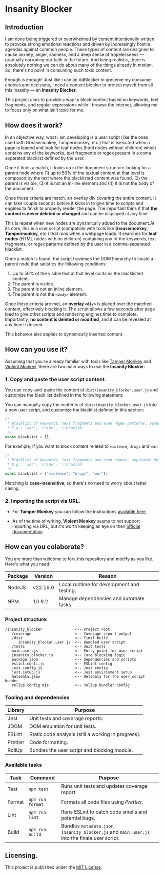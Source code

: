 # Insanity Blocker

## Introduction

I am done being triggered or overwhelmed by content intentionally written to provoke strong emotional reactions and driven by increasingly hostile agendas against common people. These types of content are designed to cause anxiety, anger, sadness, and a deep sense of hopelessness — gradually corroding our faith in the future. And being realistic, there is absolutely nothing we can do about many of the things already in motion. So, there's no point in consuming such toxic content.

Enough is enough! Just like I use an AdBlocker to preserve my consumer choices and decisions, I need a content blocker to protect myself from all this insanity — an **Insanity Blocker**.

This project aims to provide a way to block content based on keywords, text fragments, and regular expressions while I browse the internet, allowing me to focus only on what isn’t toxic for me.

## How does it work?

In an objective way, what I am developing is a user script (like the ones used with Greasemonkey, Tampermonkey, etc.) that is executed when a page is loaded and look for leaf nodes (html nodes without children) which contains any of the keyworks, text fragments or regex present in a coma separated blacklist defined by the user.

Once it finds a match, it looks up in the document structure looking for a parent node where (1) up to 50% of the textual content at that level is composed by the text where the blacklisted content was found, (2) the parent is visible, (3) it is not an in-line element and (4) it is not the body of the document.

Once those criteria are match, an overlay div covering the entire content. It can take couple seconds before it kicks in to give time to scripts and engines to finish to properly render the page. The important thins if that **the content is never deleted or changed** and can be displayed at any time.

This is repeat when new nodes are dynamically added to the document.At its core, this is a user script (compatible with tools like **Greasemonkey**, **Tampermonkey**, etc.) that runs when a webpage loads. It searches for **leaf nodes** (HTML nodes with no children) containing any of the keywords, text fragments, or regex patterns defined by the user in a comma-separated blacklist.

Once a match is found, the script traverses the DOM hierarchy to locate a parent node that satisfies the following conditions:

1. Up to 50% of the visible text at that level contains the blacklisted content.
2. The parent is visible.
3. The parent is not an inline element.
4. The parent is not the `<body>` element.

Once these criteria are met, an **overlay `<div>`** is placed over the matched content, effectively blocking it. The script allows a few seconds after page load to give other scripts and rendering engines time to complete. Importantly, **no content is deleted or modified**, and it can be revealed at any time if desired.

This behavior also applies to dynamically inserted content.

## How can you use it?

Assuming that you're already familiar with tools like [Tamper Monkey](https://www.tampermonkey.net/) and [Violent Monkey](https://chromewebstore.google.com/detail/violentmonkey/jinjaccalgkegednnccohejagnlnfdag), there are two main ways to use the **Insanity Blocker**:

### 1. Copy and paste the user script content.

You can copy-and-paste the content of `dist/insanity_blocker.user.js` and customize the black list defined in the following statement:

You can manually copy the contents of `dist/insanity_blocker.user.js` into a new user script, and customize the blacklist defined in this section:

```js
/*
 * Blacklist of keywords, text fragments and even regex patterns, separated by commas.
 * E.g.: 'war', 'crime', '\\bracism'
 */
const blacklist = [];
```

For example, if you want to block content related to `violence`, `drugs` and `war`:

```javascript
/*
 * Blacklist of keywords, text fragments and even regexs, separated by comma.
 * E.g.: 'war', 'crime', '\\bracism'
 */
const blacklist = ["violence", "drugs", "war"];
```

Matching is **case-insensitive**, so there's no need to worry about letter casing.

### 2. Importing the script via URL.

- For **Tamper Monkey** you can follow the instructions [available here](https://gist.github.com/jesterjunk/0344f1a7c1f67f52ffc716b17ee7f240).

- As of the time of writing, **Violent Monkey** seems to not support importing via URL, but it's worth keeping an eye on their [official documentation](http://violentmonkey.com/how-do-i-install-a-userscript-in-violentmonkey/).

## How can you colaborate?

You are more than welcome to fork this repository and modify as you like. Here's what you need:

| Package | Version  | Reason                                     |
| ------- | -------- | ------------------------------------------ |
| NodeJS  | v22.16.0 | Local runtime for development and testing. |
| NPM     | 10.9.2   | Manage dependencies and automate tasks.    |

### Project structure:

```
/insanity_blocker               <-- Project root
   /coverage                    <-- Coverage report output
   /dist                        <-- Final build
      insanity_blocker.user.js  <-- Bundled user script
   /tests                       <-- Unit tests
   main.user.js                 <-- Entry point for user script
   insanity_blocker.js          <-- Core blocking logic
   package.json                 <-- Dependencies and scripts
   eslint.confi.js              <-- ESLint config
   jest.config.js               <-- Jest config
   jest.setup.js                <-- Jest environment setup
   metadata.json                <-- Metadata for the user script header
   rollup.config.mjs            <-- RollUp bundler config
```

### Tooling and dependencies

| Library  | Purpose                                             |
| -------- | --------------------------------------------------- |
| Jest     | Unit tests and coverage reports.                    |
| JDOM     | DOM emulation for unit tests.                       |
| ESLint   | Static code analysis (still a working in progress). |
| Prettier | Code formatting.                                    |
| RollUp   | Bundles the user script and blocking module.        |

### Available tasks

| Task   | Command          | Purpose                                                                                        |
| ------ | ---------------- | ---------------------------------------------------------------------------------------------- |
| Test   | `npm test`       | Runs unit tests and updates coverage report.                                                   |
| Format | `npm run format` | Formats all code files using _Prettier_.                                                       |
| Lint   | `npm run lint`   | Runs ESLint to catch code smells and potential bugs.                                           |
| Build  | `npm run build`  | Bundles `metadata.json`, `insanity_blocker.js` and `main.user.js` into the finale user script. |

## Licensing.

This project is published under the [MIT License](https://mit-license.org/).
